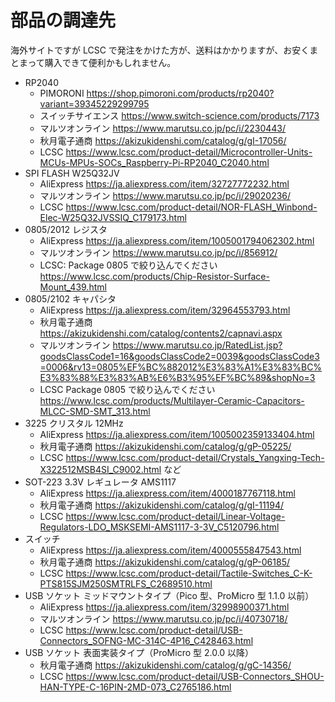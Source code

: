 # 部品の調達先

海外サイトですが LCSC で発注をかけた方が、送料はかかりますが、お安くまとまって購入できて便利かもしれません。

- RP2040
  - PIMORONI https://shop.pimoroni.com/products/rp2040?variant=39345229299795
  - スイッチサイエンス https://www.switch-science.com/products/7173
  - マルツオンライン https://www.marutsu.co.jp/pc/i/2230443/
  - 秋月電子通商 https://akizukidenshi.com/catalog/g/gI-17056/
  - LCSC https://www.lcsc.com/product-detail/Microcontroller-Units-MCUs-MPUs-SOCs_Raspberry-Pi-RP2040_C2040.html
- SPI FLASH W25Q32JV
  - AliExpress https://ja.aliexpress.com/item/32727772232.html
  - マルツオンライン https://www.marutsu.co.jp/pc/i/29020236/
  - LCSC https://www.lcsc.com/product-detail/NOR-FLASH_Winbond-Elec-W25Q32JVSSIQ_C179173.html
- 0805/2012 レジスタ
  - AliExpress https://ja.aliexpress.com/item/1005001794062302.html
  - マルツオンライン https://www.marutsu.co.jp/pc/i/856912/
  - LCSC: Package 0805 で絞り込んでください https://www.lcsc.com/products/Chip-Resistor-Surface-Mount_439.html
- 0805/2102 キャパシタ
  - AliExpress https://ja.aliexpress.com/item/32964553793.html
  - 秋月電子通商 https://akizukidenshi.com/catalog/contents2/capnavi.aspx
  - マルツオンライン https://www.marutsu.co.jp/RatedList.jsp?goodsClassCode1=16&goodsClassCode2=0039&goodsClassCode3=0006&rv13=0805%EF%BC%882012%E3%83%A1%E3%83%BC%E3%83%88%E3%83%AB%E6%B3%95%EF%BC%89&shopNo=3
  - LCSC Package 0805 で絞り込んでください https://www.lcsc.com/products/Multilayer-Ceramic-Capacitors-MLCC-SMD-SMT_313.html
- 3225 クリスタル 12MHz
  - AliExpress https://ja.aliexpress.com/item/1005002359133404.html
  - 秋月電子通商 https://akizukidenshi.com/catalog/g/gP-05225/
  - LCSC https://www.lcsc.com/product-detail/Crystals_Yangxing-Tech-X322512MSB4SI_C9002.html など
- SOT-223 3.3V レギュレータ AMS1117
  - AliExpress https://ja.aliexpress.com/item/4000187767118.html
  - 秋月電子通商 https://akizukidenshi.com/catalog/g/gI-11194/
  - LCSC https://www.lcsc.com/product-detail/Linear-Voltage-Regulators-LDO_MSKSEMI-AMS1117-3-3V_C5120796.html
- スイッチ
  - AliExpress https://ja.aliexpress.com/item/4000555847543.html
  - 秋月電子通商 https://akizukidenshi.com/catalog/g/gP-06185/
  - LCSC https://www.lcsc.com/product-detail/Tactile-Switches_C-K-PTS815SJM250SMTRLFS_C2689510.html
- USB ソケット ミッドマウントタイプ（Pico 型、ProMicro 型 1.1.0 以前）
  - AliExpress https://ja.aliexpress.com/item/32998900371.html
  - マルツオンライン https://www.marutsu.co.jp/pc/i/40730718/
  - LCSC https://www.lcsc.com/product-detail/USB-Connectors_SOFNG-MC-314C-4P16_C428463.html
- USB ソケット 表面実装タイプ（ProMicro 型 2.0.0 以降）
  - 秋月電子通商 https://akizukidenshi.com/catalog/g/gC-14356/
  - LCSC https://www.lcsc.com/product-detail/USB-Connectors_SHOU-HAN-TYPE-C-16PIN-2MD-073_C2765186.html
